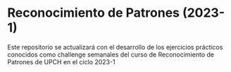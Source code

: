 # Reconocimiento de Patrones (2023-1)

Este repositorio se actualizará con el desarrollo de los ejercicios prácticos conocidos como challenge semanales del curso de Reconocimiento de Patrones de UPCH en el ciclo 2023-1

